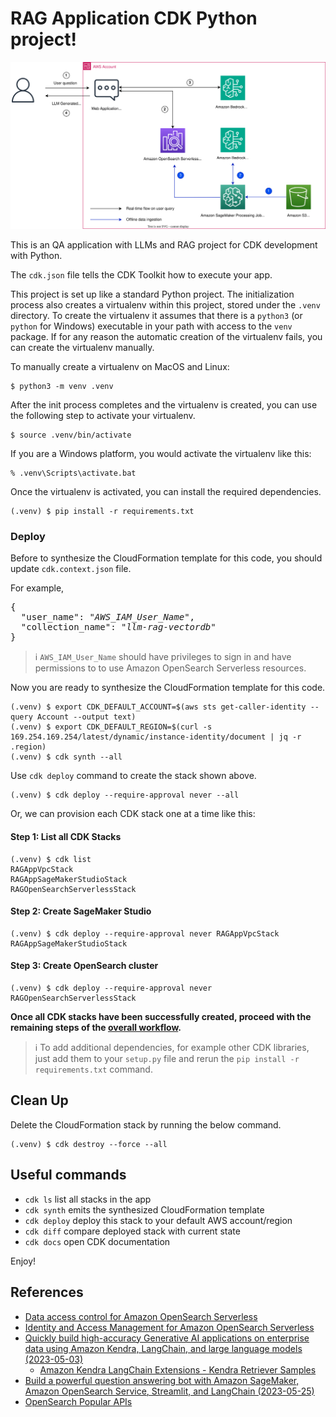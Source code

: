 
# RAG Application CDK Python project!

![rag_with_bedrock_and_opensearch_serverless_arch](./rag_with_bedrock_and_opensearch_serverless_arch.svg)

This is an QA application with LLMs and RAG project for CDK development with Python.

The `cdk.json` file tells the CDK Toolkit how to execute your app.

This project is set up like a standard Python project.  The initialization
process also creates a virtualenv within this project, stored under the `.venv`
directory.  To create the virtualenv it assumes that there is a `python3`
(or `python` for Windows) executable in your path with access to the `venv`
package. If for any reason the automatic creation of the virtualenv fails,
you can create the virtualenv manually.

To manually create a virtualenv on MacOS and Linux:

```
$ python3 -m venv .venv
```

After the init process completes and the virtualenv is created, you can use the following
step to activate your virtualenv.

```
$ source .venv/bin/activate
```

If you are a Windows platform, you would activate the virtualenv like this:

```
% .venv\Scripts\activate.bat
```

Once the virtualenv is activated, you can install the required dependencies.

```
(.venv) $ pip install -r requirements.txt
```

### Deploy

Before to synthesize the CloudFormation template for this code, you should update `cdk.context.json` file.

For example,
<pre>
{
  "user_name": "<i>AWS_IAM_User_Name</i>",
  "collection_name": "<i>llm-rag-vectordb</i>"
}
</pre>

> :information_source: `AWS_IAM_User_Name` should have privileges to sign in and have permissions to to use Amazon OpenSearch Serverless resources.

Now you are ready to synthesize the CloudFormation template for this code.

```
(.venv) $ export CDK_DEFAULT_ACCOUNT=$(aws sts get-caller-identity --query Account --output text)
(.venv) $ export CDK_DEFAULT_REGION=$(curl -s 169.254.169.254/latest/dynamic/instance-identity/document | jq -r .region)
(.venv) $ cdk synth --all
```

Use `cdk deploy` command to create the stack shown above.

```
(.venv) $ cdk deploy --require-approval never --all
```

Or, we can provision each CDK stack one at a time like this:

#### Step 1: List all CDK Stacks

```
(.venv) $ cdk list
RAGAppVpcStack
RAGAppSageMakerStudioStack
RAGOpenSearchServerlessStack
```

#### Step 2: Create SageMaker Studio

```
(.venv) $ cdk deploy --require-approval never RAGAppVpcStack RAGAppSageMakerStudioStack
```

#### Step 3: Create OpenSearch cluster

```
(.venv) $ cdk deploy --require-approval never RAGOpenSearchServerlessStack
```

**Once all CDK stacks have been successfully created, proceed with the remaining steps of the [overall workflow](../README.md#overall-workflow).**

> :information_source: To add additional dependencies, for example other CDK libraries, just add
them to your `setup.py` file and rerun the `pip install -r requirements.txt`
command.

## Clean Up

Delete the CloudFormation stack by running the below command.

```
(.venv) $ cdk destroy --force --all
```

## Useful commands

 * `cdk ls`          list all stacks in the app
 * `cdk synth`       emits the synthesized CloudFormation template
 * `cdk deploy`      deploy this stack to your default AWS account/region
 * `cdk diff`        compare deployed stack with current state
 * `cdk docs`        open CDK documentation

Enjoy!

## References

  * [Data access control for Amazon OpenSearch Serverless](https://docs.aws.amazon.com/opensearch-service/latest/developerguide/serverless-data-access.html)
  * [Identity and Access Management for Amazon OpenSearch Serverless](https://docs.aws.amazon.com/opensearch-service/latest/developerguide/security-iam-serverless.html)
  * [Quickly build high-accuracy Generative AI applications on enterprise data using Amazon Kendra, LangChain, and large language models (2023-05-03)](https://aws.amazon.com/blogs/machine-learning/quickly-build-high-accuracy-generative-ai-applications-on-enterprise-data-using-amazon-kendra-langchain-and-large-language-models/)
    * [Amazon Kendra LangChain Extensions - Kendra Retriever Samples](https://github.com/aws-samples/amazon-kendra-langchain-extensions/tree/main/kendra_retriever_samples)
  * [Build a powerful question answering bot with Amazon SageMaker, Amazon OpenSearch Service, Streamlit, and LangChain (2023-05-25)](https://aws.amazon.com/blogs/machine-learning/build-a-powerful-question-answering-bot-with-amazon-sagemaker-amazon-opensearch-service-streamlit-and-langchain/)
  * [OpenSearch Popular APIs](https://opensearch.org/docs/latest/opensearch/popular-api/)
